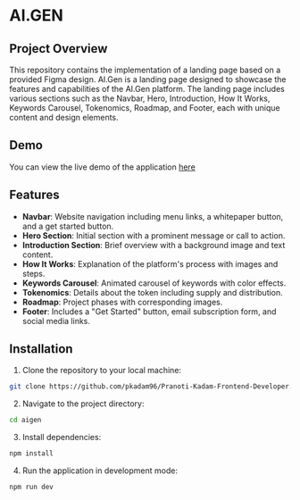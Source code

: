 # AI.GEN

## Project Overview

This repository contains the implementation of a landing page based on a provided Figma design. 
AI.Gen is a landing page designed to showcase the features and capabilities of the AI.Gen platform. The landing page includes various sections such as the Navbar, Hero, Introduction, How It Works, Keywords Carousel, Tokenomics, Roadmap, and Footer, each with unique content and design elements.

## Demo

You can view the live demo of the application [here](https://aigen-gamma.vercel.app/)

## Features

- **Navbar**: Website navigation including menu links, a whitepaper button, and a get started button.
- **Hero Section**: Initial section with a prominent message or call to action.
- **Introduction Section**: Brief overview with a background image and text content.
- **How It Works**: Explanation of the platform's process with images and steps.
- **Keywords Carousel**: Animated carousel of keywords with color effects.
- **Tokenomics**: Details about the token including supply and distribution.
- **Roadmap**: Project phases with corresponding images.
- **Footer**: Includes a "Get Started" button, email subscription form, and social media links.

## Installation

1. Clone the repository to your local machine:

```bash
git clone https://github.com/pkadam96/Pranoti-Kadam-Frontend-Developer.git
```

2. Navigate to the project directory:

```bash
cd aigen
```

3. Install dependencies:

```bash
npm install
```

4. Run the application in development mode:

```bash
npm run dev
```


